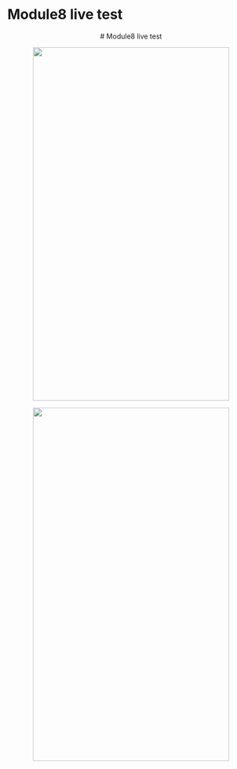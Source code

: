 # Module8 live test

<p style="text-align: center;"># Module8 live test</p>

<p align="center">
  <img src="https://github.com/HasibuliT/Module8_live_test/assets/66546794/0076bd1e-a31c-4f8f-977c-06322eec40ce" width="400" height="720"/>
</p>

<p align="center">
  <img src="https://github.com/HasibuliT/Module8_live_test/assets/66546794/d259dc4c-8065-49d8-8c63-ad678d3043f5" width="400" height="720"/>
</p>
